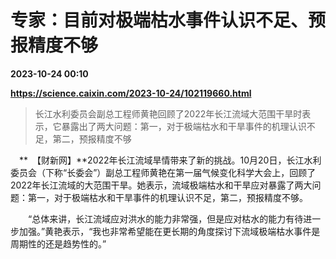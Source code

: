# 专家：目前对极端枯水事件认识不足、预报精度不够

**2023-10-24 00:10**

**https://science.caixin.com/2023-10-24/102119660.html**

> 长江水利委员会副总工程师黄艳回顾了2022年长江流域大范围干旱时表示，它暴露出了两大问题：第一，对于极端枯水和干旱事件的机理认识不足，第二，预报精度不够

  

　**　【财新网】**2022年长江流域旱情带来了新的挑战。10月20日，长江水利委员会（下称“长委会”）副总工程师黄艳在第一届气候变化科学大会上，回顾了2022年长江流域的大范围干旱。她表示，流域极端枯水和干旱应对暴露了两大问题：第一，对于极端枯水和干旱事件的机理认识不足，第二，预报精度不够。

　　“总体来讲，长江流域应对洪水的能力非常强，但是应对枯水的能力有待进一步加强。”黄艳表示，“我也非常希望能在更长期的角度探讨下流域极端枯水事件是周期性的还是趋势性的。”